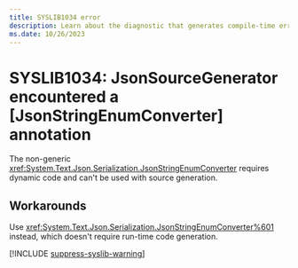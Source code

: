 ```yaml
---
title: SYSLIB1034 error
description: Learn about the diagnostic that generates compile-time error SYSLIB1034.
ms.date: 10/26/2023
---
```


# SYSLIB1034: JsonSourceGenerator encountered a [JsonStringEnumConverter] annotation

The non-generic <xref:System.Text.Json.Serialization.JsonStringEnumConverter> requires dynamic code and can't be used with source generation.

## Workarounds

Use <xref:System.Text.Json.Serialization.JsonStringEnumConverter%601> instead, which doesn't require run-time code generation.

[!INCLUDE [suppress-syslib-warning](includes/suppress-source-generator-diagnostics.md)]
